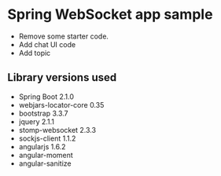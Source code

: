 # Spring WebSocket app sample

- Remove some starter code.
- Add chat UI code
- Add topic

## Library versions used

- Spring Boot 2.1.0
- webjars-locator-core 0.35
- bootstrap 3.3.7
- jquery 2.1.1
- stomp-websocket 2.3.3
- sockjs-client 1.1.2
- angularjs 1.6.2
- angular-moment
- angular-sanitize
